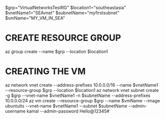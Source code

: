 
$grp="VirtualNetworksTestRG"
$location1="southeastasia"
$vnetName1="SEAvnet"
$subnetName="myfirstsubnet"
$vmName="MY_VM_IN_SEA"

# CREATE RESOURCE GROUP
az group create --name $grp --location $location1

# CREATING THE VM
az network vnet create --address-prefixes 10.0.0.0/16 --name $vnetName1 --resource-group $grp --location $location1
az network vnet subnet create -g $grp --vnet-name $vnetName1 -n $subnetName --address-prefixes 10.0.0.0/24
az vm create --resource-group $grp --name $vmName --image ubuntults --vnet-name $vnetName1 --subnet $subnetName --admin-username kamal --admin-password Hello@12345#


